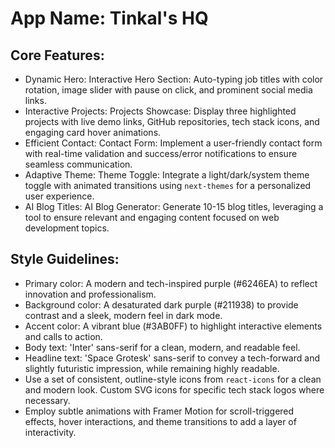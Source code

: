 # **App Name**: Tinkal's HQ

## Core Features:

- Dynamic Hero: Interactive Hero Section: Auto-typing job titles with color rotation, image slider with pause on click, and prominent social media links.
- Interactive Projects: Projects Showcase: Display three highlighted projects with live demo links, GitHub repositories, tech stack icons, and engaging card hover animations.
- Efficient Contact: Contact Form:  Implement a user-friendly contact form with real-time validation and success/error notifications to ensure seamless communication.
- Adaptive Theme: Theme Toggle: Integrate a light/dark/system theme toggle with animated transitions using `next-themes` for a personalized user experience.
- AI Blog Titles: AI Blog Generator: Generate 10-15 blog titles, leveraging a tool to ensure relevant and engaging content focused on web development topics.

## Style Guidelines:

- Primary color: A modern and tech-inspired purple (#6246EA) to reflect innovation and professionalism.
- Background color: A desaturated dark purple (#211938) to provide contrast and a sleek, modern feel in dark mode.
- Accent color: A vibrant blue (#3AB0FF) to highlight interactive elements and calls to action.
- Body text: 'Inter' sans-serif for a clean, modern, and readable feel.
- Headline text: 'Space Grotesk' sans-serif to convey a tech-forward and slightly futuristic impression, while remaining highly readable.
- Use a set of consistent, outline-style icons from `react-icons` for a clean and modern look. Custom SVG icons for specific tech stack logos where necessary.
- Employ subtle animations with Framer Motion for scroll-triggered effects, hover interactions, and theme transitions to add a layer of interactivity.